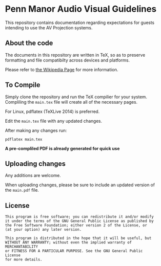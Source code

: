 Penn Manor Audio Visual Guidelines
==============
This repository contains documentation regarding expectations for guests intending to use the AV Projection systems.

About the code
--------------
The documents in this repository are written in TeX, so as to preserve formatting and file
compatibilty across devices and platforms.

Please refer to [the Wikipedia Page](http://en.wikipedia.org/wiki/TeX) for more information.

To Compile
--------------
Simply clone the repository and run the TeX compilier for your system.
Compliling the `main.tex` file will create all of the necessary pages.

For Linux, pdflatex (TeXLive 2014) is preferred.

Edit the `main.tex` file with any updated changes.

After making any changes run:

	pdflatex main.tex

**A pre-compliled PDF is already generated for quick use**

Uploading changes
----------------
Any additions are welcome.

When uploading changes, please be sure to include an updated version of the `main.pdf` file.

License
----------------
	This program is free software; you can redistribute it and/or modify
	it under the terms of the GNU General Public License as published by
	the Free Software Foundation; either version 2 of the License, or
	(at your option) any later version.

	This program is distributed in the hope that it will be useful, but
	WITHOUT ANY WARRANTY; without even the implied warranty of MERCHANTABILITY
	or FITNESS FOR A PARTICULAR PURPOSE. See the GNU General Public License
	for more details.

